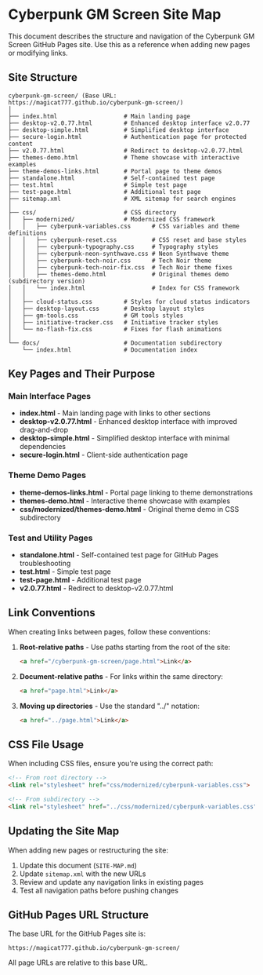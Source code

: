 # Cyberpunk GM Screen Site Map

This document describes the structure and navigation of the Cyberpunk GM Screen GitHub Pages site. Use this as a reference when adding new pages or modifying links.

## Site Structure

```
cyberpunk-gm-screen/ (Base URL: https://magicat777.github.io/cyberpunk-gm-screen/)
│
├── index.html                   # Main landing page
├── desktop-v2.0.77.html         # Enhanced desktop interface v2.0.77
├── desktop-simple.html          # Simplified desktop interface
├── secure-login.html            # Authentication page for protected content
├── v2.0.77.html                 # Redirect to desktop-v2.0.77.html
├── themes-demo.html             # Theme showcase with interactive examples
├── theme-demos-links.html       # Portal page to theme demos
├── standalone.html              # Self-contained test page
├── test.html                    # Simple test page
├── test-page.html               # Additional test page
├── sitemap.xml                  # XML sitemap for search engines
│
├── css/                         # CSS directory
│   ├── modernized/              # Modernized CSS framework
│   │   ├── cyberpunk-variables.css      # CSS variables and theme definitions
│   │   ├── cyberpunk-reset.css          # CSS reset and base styles
│   │   ├── cyberpunk-typography.css     # Typography styles
│   │   ├── cyberpunk-neon-synthwave.css # Neon Synthwave theme
│   │   ├── cyberpunk-tech-noir.css      # Tech Noir theme
│   │   ├── cyberpunk-tech-noir-fix.css  # Tech Noir theme fixes
│   │   ├── themes-demo.html             # Original themes demo (subdirectory version)
│   │   └── index.html                   # Index for CSS framework
│   │
│   ├── cloud-status.css         # Styles for cloud status indicators
│   ├── desktop-layout.css       # Desktop layout styles
│   ├── gm-tools.css             # GM tools styles
│   ├── initiative-tracker.css   # Initiative tracker styles
│   └── no-flash-fix.css         # Fixes for flash animations
│
└── docs/                        # Documentation subdirectory
    └── index.html               # Documentation index
```

## Key Pages and Their Purpose

### Main Interface Pages

- **index.html** - Main landing page with links to other sections
- **desktop-v2.0.77.html** - Enhanced desktop interface with improved drag-and-drop
- **desktop-simple.html** - Simplified desktop interface with minimal dependencies
- **secure-login.html** - Client-side authentication page

### Theme Demo Pages

- **theme-demos-links.html** - Portal page linking to theme demonstrations
- **themes-demo.html** - Interactive theme showcase with examples
- **css/modernized/themes-demo.html** - Original theme demo in CSS subdirectory

### Test and Utility Pages

- **standalone.html** - Self-contained test page for GitHub Pages troubleshooting
- **test.html** - Simple test page
- **test-page.html** - Additional test page
- **v2.0.77.html** - Redirect to desktop-v2.0.77.html

## Link Conventions

When creating links between pages, follow these conventions:

1. **Root-relative paths** - Use paths starting from the root of the site:
   ```html
   <a href="/cyberpunk-gm-screen/page.html">Link</a>
   ```

2. **Document-relative paths** - For links within the same directory:
   ```html
   <a href="page.html">Link</a>
   ```

3. **Moving up directories** - Use the standard "../" notation:
   ```html
   <a href="../page.html">Link</a>
   ```

## CSS File Usage

When including CSS files, ensure you're using the correct path:

```html
<!-- From root directory -->
<link rel="stylesheet" href="css/modernized/cyberpunk-variables.css">

<!-- From subdirectory -->
<link rel="stylesheet" href="../css/modernized/cyberpunk-variables.css">
```

## Updating the Site Map

When adding new pages or restructuring the site:

1. Update this document (`SITE-MAP.md`)
2. Update `sitemap.xml` with the new URLs
3. Review and update any navigation links in existing pages
4. Test all navigation paths before pushing changes

## GitHub Pages URL Structure

The base URL for the GitHub Pages site is:
```
https://magicat777.github.io/cyberpunk-gm-screen/
```

All page URLs are relative to this base URL.